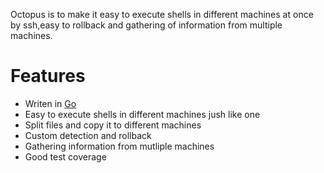 Octopus is to make it easy to execute shells in different machines at once by ssh,easy to rollback and gathering of information from multiple machines.


# Features
- Writen in [Go](https://golang.org)
- Easy to execute shells in different machines jush like one
- Split files and copy it to different machines
- Custom detection and rollback
- Gathering information from mutliple machines
- Good test coverage
